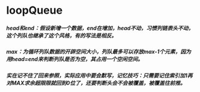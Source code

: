 # loopQueue
##### head和end：假设新增一个数据，end在增加，head不动，习惯列链表头不动，这个列队也继承了这个风格，有的写法是相反。
##### max：为循环列队数据的开辟空间大小，列队最多可以存放max-1个元素，因为用head=end来判断列队是否为空，其占用一个空闲空间。
##### 实在记不住了回来参照，实际应用中要会默写，记忆技巧：只需要记住索引加1再对MAX求余超限限就回到0位了，还要判断头会不会被覆盖，被覆盖往前推。
